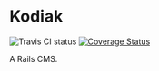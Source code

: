 Kodiak
======
![Travis CI status](https://api.travis-ci.org/dhoss/Kodiak.png?branch=master)
[![Coverage Status](https://coveralls.io/repos/dhoss/Kodiak/badge.png)](https://coveralls.io/r/dhoss/Kodiak)

A Rails CMS.

